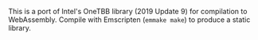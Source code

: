 This is a port of Intel's OneTBB library (2019 Update 9) for compilation to WebAssembly. Compile with Emscripten (`emmake make`) to produce a static library.
